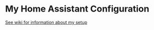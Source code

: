 # My Home Assistant Configuration

[See wiki for information about my setup](https://github.com/isabellaalstrom/HomeAssistantConfiguration/wiki)